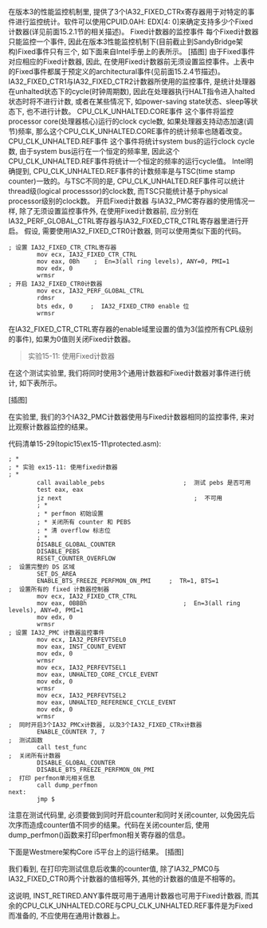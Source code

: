 
<!-- @import "[TOC]" {cmd="toc" depthFrom=1 depthTo=6 orderedList=false} -->

<!-- code_chunk_output -->



<!-- /code_chunk_output -->

在版本3的性能监控机制里, 提供了3个IA32_FIXED_CTRx寄存器用于对特定的事件进行监控统计。软件可以使用CPUID.0AH: EDX[4: 0]来确定支持多少个Fixed计数器(详见前面15.2.1节的相关描述)。
Fixed计数器的监控事件
每个Fixed计数器只能监控一个事件, 因此在版本3性能监控机制下(目前截止到SandyBridge架构)Fixed事件只有三个, 如下面来自Intel手册上的表所示。
[插图]
由于Fixed事件对应相应的Fixed计数器, 因此, 在使用Fixed计数器前无须设置监控事件。上表中的Fixed事件都属于预定义的architectural事件(见前面15.2.4节描述)。
IA32_FIXED_CTR1与IA32_FIXED_CTR2计数器所使用的监控事件, 是统计处理器在unhalted状态下的cycle(时钟周期数), 因此在处理器执行HALT指令进入halted状态时将不进行计数, 或者在某些情况下, 如power-saving state状态、sleep等状态下, 也不进行计数。
CPU_CLK_UNHALTED.CORE事件
这个事件将监控processor core(处理器核心)运行的clock cycle数, 如果处理器支持动态加速(调节)频率, 那么这个CPU_CLK_UNHALTED.CORE事件的统计频率也随着改变。
CPU_CLK_UNHALTED.REF事件
这个事件将统计system bus的运行clock cycle数, 由于system bus运行在一个恒定的频率里, 因此这个CPU_CLK_UNHALTED.REF事件将统计一个恒定的频率的运行cycle值。
Intel明确提到, CPU_CLK_UNHALTED.REF事件的计数频率是与TSC(time stamp counter)一致的。与TSC不同的是, CPU_CLK_UNHALTED.REF事件可以统计thread级(logical processsor)的clock数, 而TSC只能统计基于physical processor级别的clock数。
开启Fixed计数器
与IA32_PMC寄存器的使用情况一样, 除了无须设置监控事件外, 在使用Fixed计数器前, 应分别在IA32_PERF_GLOBAL_CTRL寄存器与IA32_FIXED_CTR_CTRL寄存器里进行开启。
假设, 需要使用IA32_FIXED_CTR0计数器, 则可以使用类似下面的代码。

```assembly
; 设置 IA32_FIXED_CTR_CTRL寄存器
        mov ecx, IA32_FIXED_CTR_CTRL
        mov eax, 0Bh    ;  En=3(all ring levels), ANY=0, PMI=1
        mov edx, 0
        wrmsr
; 开启 IA32_FIXED_CTR0计数器
        mov ecx, IA32_PERF_GLOBAL_CTRL
        rdmsr
        bts edx, 0     ;  IA32_FIXED_CTR0 enable 位
        wrmsr
```
在IA32_FIXED_CTR_CTRL寄存器的enable域里设置的值为3(监控所有CPL级别的事件), 如果为0值则关闭Fixed计数器。

>实验15-11: 使用Fixed计数器

在这个测试实验里, 我们将同时使用3个通用计数器和Fixed计数器对事件进行统计, 如下表所示。

[插图]

在实验里, 我们的3个IA32_PMC计数器使用与Fixed计数器相同的监控事件, 来对比观察计数器监控的结果。

代码清单15-29(topic15\ex15-11\protected.asm): 

```assembly
; *
; * 实验 ex15-11: 使用fixed计数器
; *
        call available_pebs                      ;  测试 pebs 是否可用
        test eax, eax
        jz next                                     ;  不可用
        ; *
        ; * perfmon 初始设置
        ; * 关闭所有 counter 和 PEBS
        ; * 清 overflow 标志位
        ; *
        DISABLE_GLOBAL_COUNTER
        DISABLE_PEBS
        RESET_COUNTER_OVERFLOW
;  设置完整的 DS 区域
        SET_DS_AREA
        ENABLE_BTS_FREEZE_PERFMON_ON_PMI     ;  TR=1, BTS=1
;  设置所有的 fixed 计数器控制器
        mov ecx, IA32_FIXED_CTR_CTRL
        mov eax, 0BBBh                           ;  En=3(all ring levels), ANY=0, PMI=1
        mov edx, 0
        wrmsr
; 设置 IA32_PMC 计数器监控事件
        mov ecx, IA32_PERFEVTSEL0
        mov eax, INST_COUNT_EVENT
        mov edx, 0
        wrmsr
        mov ecx, IA32_PERFEVTSEL1
        mov eax, UNHALTED_CORE_CYCLE_EVENT
        mov edx, 0
        wrmsr
        mov ecx, IA32_PERFEVTSEL2
        mov eax, UNHALTED_REFERENCE_CYCLE_EVENT
        mov edx, 0
        wrmsr
;  同时开启3个IA32_PMCx计数器, 以及3个IA32_FIXED_CTRx计数器
        ENABLE_COUNTER 7, 7
;  测试函数
        call test_func
;  关闭所有计数器
        DISABLE_GLOBAL_COUNTER
        DISABLE_BTS_FREEZE_PERFMON_ON_PMI
;  打印 perfmon单元相关信息
        call dump_perfmon
next: 
        jmp $
```

注意在测试代码里, 必须要做到同时开启counter和同时关闭counter, 以免因先后次序而造成counter值不同步的结果。代码在关闭counter后, 使用dump_perfmon()函数来打印perfmon相关寄存器的信息。

下面是Westmere架构Core i5平台上的运行结果。
[插图]

我们看到, 在打印完测试信息后收集的counter值, 除了IA32_PMC0与IA32_FIXED_CTR0两个计数器的值相等外, 其他的计数器的值是不相等的。

这说明, INST_RETIRED.ANY事件既可用于通用计数器也可用于Fixed计数器, 而其余的CPU_CLK_UNHALTED.CORE与CPU_CLK_UNHALTED.REF事件是为Fixed而准备的, 不应使用在通用计数器上。